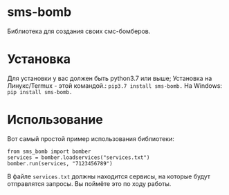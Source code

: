 # sms-bomb
Библиотека для создания своих смс-бомберов.
# Установка
Для установки у вас должен быть python3.7 или выше; 
Установка на Линукс/Termux - этой командой.:
```pip3.7 install sms-bomb.```
На Windows:
```pip install sms-bomb.```

# Использование
Вот самый простой пример использования библиотеки:
```
from sms_bomb import bomber
services = bomber.loadservices("services.txt")
bomber.run(services, "7123456789")
```
В файле `services.txt` должны находится сервисы, на которые будут отправлятся запросы. Вы поймёте это по ходу работы.
